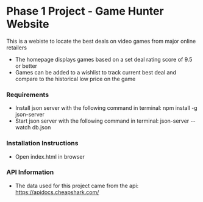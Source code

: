 # Phase 1 Project - Game Hunter Website
This is a webiste to locate the best deals on video games from major online retailers
* The homepage displays games based on a set deal rating score of 9.5 or better
* Games can be added to a wishlist to track current best deal and compare to the historical low price on the game



### Requirements                                                
* Install json server with the following command in terminal: npm install -g json-server
* Start json server with the following command in terminal: json-server --watch db.json
    

### Installation Instructions
* Open index.html in browser


### API Information
* The data used for this project came from the api: https://apidocs.cheapshark.com/

